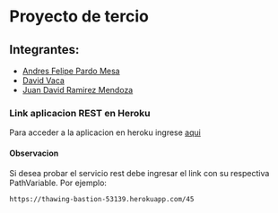 # Proyecto de tercio
## Integrantes:
- [Andres Felipe Pardo Mesa](https://github.com/pardo6162)
- [David Vaca](https://github.com/vdavid30)
- [Juan David Ramirez Mendoza](https://github.com/CAPJackie)
### Link aplicacion REST en Heroku
Para acceder a la aplicacion en heroku ingrese [aqui](https://thawing-bastion-53139.herokuapp.com/)
#### Observacion
Si desea probar el servicio rest debe ingresar el link con su respectiva PathVariable.
Por ejemplo:
```
https://thawing-bastion-53139.herokuapp.com/45
```
 
